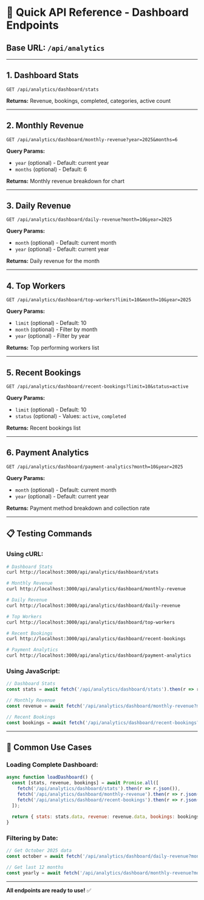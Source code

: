 # 🚀 Quick API Reference - Dashboard Endpoints

## Base URL: `/api/analytics`

---

## 1. Dashboard Stats
```
GET /api/analytics/dashboard/stats
```
**Returns:** Revenue, bookings, completed, categories, active count

---

## 2. Monthly Revenue
```
GET /api/analytics/dashboard/monthly-revenue?year=2025&months=6
```
**Query Params:**
- `year` (optional) - Default: current year
- `months` (optional) - Default: 6

**Returns:** Monthly revenue breakdown for chart

---

## 3. Daily Revenue
```
GET /api/analytics/dashboard/daily-revenue?month=10&year=2025
```
**Query Params:**
- `month` (optional) - Default: current month
- `year` (optional) - Default: current year

**Returns:** Daily revenue for the month

---

## 4. Top Workers
```
GET /api/analytics/dashboard/top-workers?limit=10&month=10&year=2025
```
**Query Params:**
- `limit` (optional) - Default: 10
- `month` (optional) - Filter by month
- `year` (optional) - Filter by year

**Returns:** Top performing workers list

---

## 5. Recent Bookings
```
GET /api/analytics/dashboard/recent-bookings?limit=10&status=active
```
**Query Params:**
- `limit` (optional) - Default: 10
- `status` (optional) - Values: `active`, `completed`

**Returns:** Recent bookings list

---

## 6. Payment Analytics
```
GET /api/analytics/dashboard/payment-analytics?month=10&year=2025
```
**Query Params:**
- `month` (optional) - Default: current month
- `year` (optional) - Default: current year

**Returns:** Payment method breakdown and collection rate

---

## 📋 Testing Commands

### Using cURL:
```bash
# Dashboard Stats
curl http://localhost:3000/api/analytics/dashboard/stats

# Monthly Revenue
curl http://localhost:3000/api/analytics/dashboard/monthly-revenue

# Daily Revenue
curl http://localhost:3000/api/analytics/dashboard/daily-revenue

# Top Workers
curl http://localhost:3000/api/analytics/dashboard/top-workers

# Recent Bookings
curl http://localhost:3000/api/analytics/dashboard/recent-bookings

# Payment Analytics
curl http://localhost:3000/api/analytics/dashboard/payment-analytics
```

### Using JavaScript:
```javascript
// Dashboard Stats
const stats = await fetch('/api/analytics/dashboard/stats').then(r => r.json());

// Monthly Revenue
const revenue = await fetch('/api/analytics/dashboard/monthly-revenue?months=6').then(r => r.json());

// Recent Bookings
const bookings = await fetch('/api/analytics/dashboard/recent-bookings?limit=10').then(r => r.json());
```

---

## 🎯 Common Use Cases

### Loading Complete Dashboard:
```javascript
async function loadDashboard() {
  const [stats, revenue, bookings] = await Promise.all([
    fetch('/api/analytics/dashboard/stats').then(r => r.json()),
    fetch('/api/analytics/dashboard/monthly-revenue').then(r => r.json()),
    fetch('/api/analytics/dashboard/recent-bookings').then(r => r.json())
  ]);
  
  return { stats: stats.data, revenue: revenue.data, bookings: bookings.data };
}
```

### Filtering by Date:
```javascript
// Get October 2025 data
const october = await fetch('/api/analytics/dashboard/daily-revenue?month=10&year=2025').then(r => r.json());

// Get last 12 months
const yearly = await fetch('/api/analytics/dashboard/monthly-revenue?months=12').then(r => r.json());
```

---

**All endpoints are ready to use!** ✅
